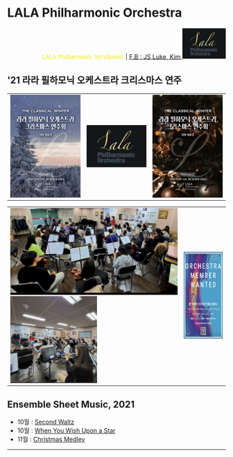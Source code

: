 
# LALA Philharmonic Orchestra

<div align='right'>
<font size=2 color='#EEEE00'>LALA Philharmonic 1st Viloinist</font>  |  <font color='blue'><a href='https://www.facebook.com/jskim.kr'>F.B : JS Luke, Kim </a></font>
<img src="./images/img_main_front.png" width='100px'>
</div>

## '21 라라 필하모닉 오케스트라 크리스마스 연주
<table border=0 width='960px'>
  <tr>
    <td width='35%'>
      <img src="./images/poster/포스터_20211218_1.jpg" width='300px'>
    </td>
    <td width='30%'>
      <img src="./images/img_main_front.png" width='250px'>
    </td>
    <td width='35%'>
      <img src="./images/poster/포스터_20211218_2.jpg" width='300px'>
    </td>
  </tr>
</table>

<table border=0 width='960px'>
  <tr>
    <td>
      <img src="./images/mem_practice_01.jpg"  height='200px'>
      <img src="./images/mem_practice_02.jpg"  height='200px'>
    </td>
    <td  align='right'>
      <img src="./images/mem_wanted.jpg"  height='200px'>
    </td>
  </tr>
</table>


## Ensemble Sheet Music, 2021
- 10월 : [Second Waltz ][Msheet-10-1]
- 10월 : [When You Wish Upon a Star ][Msheet-10-2]
- 11월 : [Christmas Medley ][Msheet-11-1]

<hr>

[Msheet-10-1]: ./sheet_music/10_second_waltz                            "Go Msheet-10-1"
[Msheet-10-2]: ./sheet_music/10_when_you_wish_upon_a_star        "Go Msheet-10-2"
[Msheet-11-1]: ./sheet_music/11_christmas_medley                       "Go Msheet-11-1"

